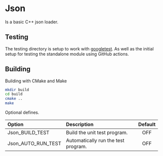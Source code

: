 # Json

Is a basic C++ json loader.

## Testing

The testing directory is setup to work with [googletest](https://github.com/google/googletest). As well as the initial setup for testing the standalone module using GitHub actions.

## Building

Building with CMake and Make

```sh
mkdir build
cd build
cmake ..
make
```

Optional defines.

| Option                 | Description                         | Default |
|:-----------------------|:------------------------------------|:-------:|
| Json_BUILD_TEST    | Build the unit test program.        |   OFF   |
| Json_AUTO_RUN_TEST | Automatically run the test program. |   OFF   |

